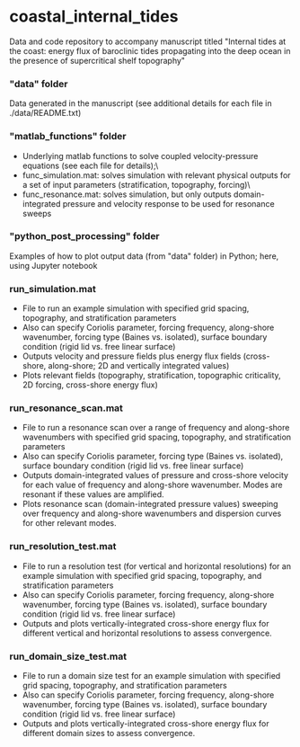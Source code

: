 # coastal_internal_tides
 Data and code repository to accompany manuscript titled "Internal tides at the coast: energy flux of baroclinic tides propagating into the deep ocean in the presence of supercritical shelf topography"

### "data" folder 
 Data generated in the manuscript (see additional details for each file in ./data/README.txt)
 
### "matlab_functions" folder
 - Underlying matlab functions to solve coupled velocity-pressure equations (see each file for details);\
 - func_simulation.mat: solves simulation with relevant physical outputs for a set of input parameters (stratification, topography, forcing)\
 - func_resonance.mat: solves simulation, but only outputs domain-integrated pressure and velocity response to be used for resonance sweeps
 
### "python_post_processing" folder 
 Examples of how to plot output data (from "data" folder) in Python; here, using Jupyter notebook
 
### run_simulation.mat
 - File to run an example simulation with specified grid spacing, topography, and stratification parameters 
 - Also can specify Coriolis parameter, forcing frequency, along-shore wavenumber, forcing type (Baines vs. isolated), surface boundary condition (rigid lid vs. free linear surface)
 - Outputs velocity and pressure fields plus energy flux fields (cross-shore, along-shore; 2D and vertically integrated values)
 - Plots relevant fields (topography, stratification, topographic criticality, 2D forcing, cross-shore energy flux) 

### run_resonance_scan.mat
 - File to run a resonance scan over a range of frequency and along-shore  wavenumbers with specified grid spacing, topography, and stratification parameters 
 - Also can specify Coriolis parameter, forcing type (Baines vs. isolated),  surface boundary condition (rigid lid vs. free linear surface)
 - Outputs domain-integrated values of pressure and cross-shore velocity for each value of frequency and along-shore wavenumber. Modes are resonant if these values are amplified.
 - Plots resonance scan (domain-integrated pressure values) sweeping over frequency and along-shore wavenumbers and dispersion curves for other relevant modes.

### run_resolution_test.mat
 - File to run a resolution test (for vertical and horizontal resolutions) for an example simulation with specified grid spacing, topography, and stratification parameters 
 - Also can specify Coriolis parameter, forcing frequency, along-shore wavenumber, forcing type (Baines vs. isolated), surface boundary condition (rigid lid vs. free linear surface)
 - Outputs and plots vertically-integrated cross-shore energy flux for different vertical and horizontal resolutions to assess convergence.

### run_domain_size_test.mat
 - File to run a domain size test for an example simulation with specified grid spacing, topography, and stratification parameters 
 - Also can specify Coriolis parameter, forcing frequency, along-shore wavenumber, forcing type (Baines vs. isolated), surface boundary condition (rigid lid vs. free linear surface)
 - Outputs and plots vertically-integrated cross-shore energy flux for different domain sizes to assess convergence.
